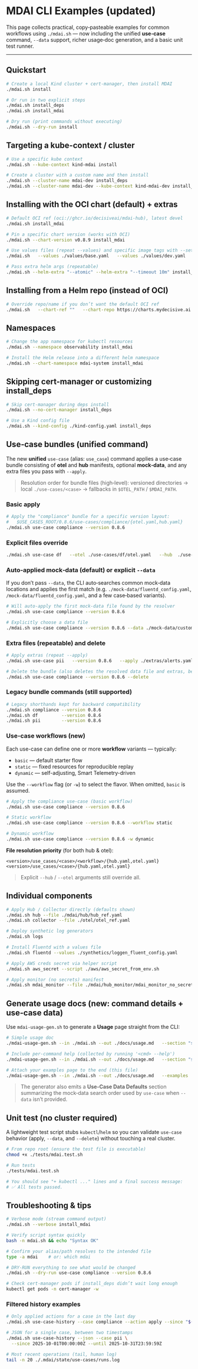 # MDAI CLI Examples (updated)

This page collects practical, copy‑pasteable examples for common workflows using `./mdai.sh` — now including the unified **use‑case** command, `--data` support, richer usage‑doc generation, and a basic unit test runner.

---

## Quickstart

```bash
# Create a local Kind cluster + cert-manager, then install MDAI
./mdai.sh install

# Or run in two explicit steps
./mdai.sh install_deps
./mdai.sh install_mdai

# Dry run (print commands without executing)
./mdai.sh --dry-run install
```

## Targeting a kube-context / cluster

```bash
# Use a specific kube context
./mdai.sh --kube-context kind-mdai install

# Create a cluster with a custom name and then install
./mdai.sh --cluster-name mdai-dev install_deps
./mdai.sh --cluster-name mdai-dev --kube-context kind-mdai-dev install_mdai
```

## Installing with the OCI chart (default) + extras

```bash
# Default OCI ref (oci://ghcr.io/decisiveai/mdai-hub), latest devel
./mdai.sh install_mdai

# Pin a specific chart version (works with OCI)
./mdai.sh --chart-version v0.8.9 install_mdai

# Use values files (repeat --values) and specific image tags with --set
./mdai.sh   --values ./values/base.yaml   --values ./values/dev.yaml   --set mdai-gateway.image.tag=0.8.9   --set mdai-operator.image.tag=0.8.9   install_mdai

# Pass extra helm args (repeatable)
./mdai.sh --helm-extra "--atomic" --helm-extra "--timeout 10m" install_mdai
```

## Installing from a Helm repo (instead of OCI)

```bash
# Override repo/name if you don’t want the default OCI ref
./mdai.sh   --chart-ref ""   --chart-repo https://charts.mydecisive.ai   --chart-name mdai-hub   --chart-version v0.x.x   install_mdai
```

## Namespaces

```bash
# Change the app namespace for kubectl resources
./mdai.sh --namespace observability install_mdai

# Install the Helm release into a different helm namespace
./mdai.sh --chart-namespace mdai-system install_mdai
```

## Skipping cert-manager or customizing install_deps

```bash
# Skip cert-manager during deps install
./mdai.sh --no-cert-manager install_deps

# Use a Kind config file
./mdai.sh --kind-config ./kind-config.yaml install_deps
```

## Use‑case bundles (unified command)

The new **unified** `use-case` (alias: `use_case`) command applies a use‑case bundle consisting of **otel** and **hub** manifests, optional **mock‑data**, and any extra files you pass with `--apply`.

> Resolution order for bundle files (high‑level): versioned directories → local `./use-cases/<case>` → fallbacks in `$OTEL_PATH` / `$MDAI_PATH`.

### Basic apply

```bash
# Apply the "compliance" bundle for a specific version layout:
#   $USE_CASES_ROOT/0.8.6/use-cases/compliance/{otel.yaml,hub.yaml}
./mdai.sh use-case compliance --version 0.8.6
```

### Explicit files override

```bash
./mdai.sh use-case df   --otel ./use-cases/df/otel.yaml   --hub  ./use-cases/df/hub.yaml
```

### Auto‑applied mock‑data (default) or explicit `--data`

If you don’t pass `--data`, the CLI auto‑searches common mock‑data locations and applies the first match (e.g. `./mock-data/fluentd_config.yaml`, `/mock-data/fluentd_config.yaml`, and a few case‑based variants).

```bash
# Will auto‑apply the first mock-data file found by the resolver
./mdai.sh use-case compliance --version 0.8.6

# Explicitly choose a data file
./mdai.sh use-case compliance --version 0.8.6 --data ./mock-data/custom.yaml
```

### Extra files (repeatable) and delete

```bash
# Apply extras (repeat --apply)
./mdai.sh use-case pii   --version 0.8.6   --apply ./extras/alerts.yaml   --apply ./extras/dashboards.yaml

# Delete the bundle (also deletes the resolved data file and extras, best effort)
./mdai.sh use-case compliance --version 0.8.6 --delete
```

### Legacy bundle commands (still supported)

```bash
# Legacy shorthands kept for backward compatibility
./mdai.sh compliance --version 0.8.6
./mdai.sh df         --version 0.8.6
./mdai.sh pii        --version 0.8.6
```

### Use-case workflows (new)

Each use-case can define one or more **workflow** variants — typically:

- `basic` — default starter flow
- `static` — fixed resources for reproducible replay
- `dynamic` — self-adjusting, Smart Telemetry-driven

Use the `--workflow` flag (or `-w`) to select the flavor.
When omitted, `basic` is assumed.

```bash
# Apply the compliance use-case (basic workflow)
./mdai.sh use-case compliance --version 0.8.6

# Static workflow
./mdai.sh use-case compliance --version 0.8.6 --workflow static

# Dynamic workflow
./mdai.sh use-case compliance --version 0.8.6 -w dynamic
```

**File resolution priority** (for both hub & otel):

```
<version>/use_cases/<case>/<workflow>/{hub.yaml,otel.yaml}
<version>/use_cases/<case>/{hub.yaml,otel.yaml}
```
> Explicit `--hub` / `--otel` arguments still override all.

## Individual components

```bash
# Apply Hub / Collector directly (defaults shown)
./mdai.sh hub --file ./mdai/hub/hub_ref.yaml
./mdai.sh collector --file ./otel/otel_ref.yaml

# Deploy synthetic log generators
./mdai.sh logs

# Install Fluentd with a values file
./mdai.sh fluentd --values ./synthetics/loggen_fluent_config.yaml

# Apply AWS creds secret via helper script
./mdai.sh aws_secret --script ./aws/aws_secret_from_env.sh

# Apply monitor (no secrets) manifest
./mdai.sh mdai_monitor --file ./mdai/hub_monitor/mdai_monitor_no_secrets.yaml
```

## Generate usage docs (new: command details + use‑case data)

Use `mdai-usage-gen.sh` to generate a **Usage** page straight from the CLI:

```bash
# Simple usage doc
./mdai-usage-gen.sh --in ./mdai.sh --out ./docs/usage.md   --section "synopsis,globals,commands,defaults,usecase-data"

# Include per-command help (collected by running '<cmd> --help')
./mdai-usage-gen.sh --in ./mdai.sh --out ./docs/usage.md   --section "synopsis,globals,commands,command-details,defaults,usecase-data"   --scan-cmd-help

# Attach your examples page to the end (this file)
./mdai-usage-gen.sh --in ./mdai.sh --out ./docs/usage.md   --examples ./examples.md   --section "synopsis,commands,defaults,examples,usecase-data"
```

> The generator also emits a **Use‑Case Data Defaults** section summarizing the mock‑data search order used by `use-case` when `--data` isn’t provided.

## Unit test (no cluster required)

A lightweight test script stubs `kubectl`/`helm` so you can validate `use-case` behavior (apply, `--data`, and `--delete`) without touching a real cluster.

```bash
# From repo root (ensure the test file is executable)
chmod +x ./tests/mdai.test.sh

# Run tests
./tests/mdai.test.sh

# You should see "+ kubectl ..." lines and a final success message:
# ✅ All tests passed.
```

## Troubleshooting & tips

```bash
# Verbose mode (stream command output)
./mdai.sh --verbose install_mdai

# Verify script syntax quickly
bash -n mdai.sh && echo "Syntax OK"

# Confirm your alias/path resolves to the intended file
type -a mdai    # or: which mdai

# DRY-RUN everything to see what would be changed
./mdai.sh --dry-run use-case compliance --version 0.8.6

# Check cert-manager pods if install_deps didn’t wait long enough
kubectl get pods -n cert-manager -w
```


### Filtered history examples

```bash
# Only applied actions for a case in the last day
./mdai.sh use-case-history --case compliance --action apply --since "$(date -u -v-1d +%Y-%m-%dT%H:%M:%SZ || date -u -d '1 day ago' +%Y-%m-%dT%H:%M:%SZ)"

# JSON for a single case, between two timestamps
./mdai.sh use-case-history --json --case pii \
  --since 2025-10-01T00:00:00Z --until 2025-10-31T23:59:59Z

# Most recent operations (tail, human log)
tail -n 20 ./.mdai/state/use-cases/runs.log
```
